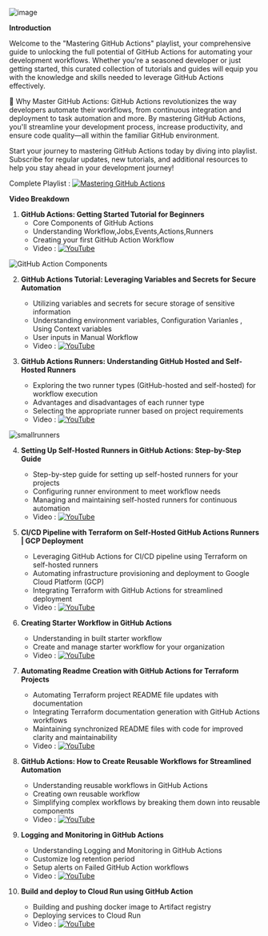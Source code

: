 

![image](https://github.com/vishal-bulbule/Mastering-github-actions/assets/143475073/3b3d1c59-a37a-4282-9f0e-92c9b5067c68)

**Introduction**

Welcome to the "Mastering GitHub Actions" playlist, your comprehensive guide to unlocking the full potential of GitHub Actions for automating your development workflows. Whether you're a seasoned developer or just getting started, this curated collection of tutorials and guides will equip you with the knowledge and skills needed to leverage GitHub Actions effectively.

🚀 Why Master GitHub Actions:
GitHub Actions revolutionizes the way developers automate their workflows, from continuous integration and deployment to task automation and more. By mastering GitHub Actions, you'll streamline your development process, increase productivity, and ensure code quality—all within the familiar GitHub environment.

Start your journey to mastering GitHub Actions today by diving into playlist. Subscribe for regular updates, new tutorials, and additional resources to help you stay ahead in your development journey!

Complete Playlist :   [![Mastering GitHub Actions](https://img.shields.io/badge/YouTube-Video-green)](https://www.youtube.com/playlist?list=PLLrA_pU9-Gz2GnvKN0kzVfIZVEUApgjTN)


**Video Breakdown**

1. **GitHub Actions: Getting Started Tutorial for Beginners**
    * Core Components of GitHub Actions
    * Understanding Workflow,Jobs,Events,Actions,Runners
    * Creating your first GitHub Action Workflow
    * Video  :   [![YouTube](https://img.shields.io/badge/YouTube-Video-green)](https://youtu.be/zH8hz_21x_0)

![GitHub Action Components](https://github.com/vishal-bulbule/Mastering-github-actions/assets/143475073/2a3854d5-8fa9-478e-b016-96c2a5da1312)

2. **GitHub Actions Tutorial: Leveraging Variables and Secrets for Secure Automation**
    * Utilizing variables and secrets for secure storage of sensitive information
    * Understanding environment variables, Configuration Varianles , Using Context variables 
    * User inputs in Manual Workflow
    * Video  :   [![YouTube](https://img.shields.io/badge/YouTube-Video-green)](https://youtu.be/mmwn24JxvnU)



3. **GitHub Actions Runners: Understanding GitHub Hosted and Self-Hosted Runners**
    * Exploring the two runner types (GitHub-hosted and self-hosted) for workflow execution
    * Advantages and disadvantages of each runner type
    * Selecting the appropriate runner based on project requirements
    * Video  :   [![YouTube](https://img.shields.io/badge/YouTube-Video-green)](https://youtu.be/2wJU225zKOw)
  
![smallrunners](https://github.com/vishal-bulbule/Mastering-github-actions/assets/143475073/492ef50c-2461-48d4-9fb7-18451744b7d1)




4. **Setting Up Self-Hosted Runners in GitHub Actions: Step-by-Step Guide**
    * Step-by-step guide for setting up self-hosted runners for your projects
    * Configuring runner environment to meet workflow needs
    * Managing and maintaining self-hosted runners for continuous automation
    * Video  :   [![YouTube](https://img.shields.io/badge/YouTube-Video-green)](https://youtu.be/2_TPy4GERs0)


5. **CI/CD Pipeline with Terraform on Self-Hosted GitHub Actions Runners | GCP Deployment**
    * Leveraging GitHub Actions for CI/CD pipeline using Terraform on self-hosted runners
    * Automating infrastructure provisioning and deployment to Google Cloud Platform (GCP)
    * Integrating Terraform with GitHub Actions for streamlined deployment
    * Video  :   [![YouTube](https://img.shields.io/badge/YouTube-Video-green)](https://youtu.be/NKRyEYDZeA8)


6. **Creating Starter Workflow in GitHub Actions**
    * Understanding in built starter workflow
    * Create and manage starter workflow for your organization
    * Video  :   [![YouTube](https://img.shields.io/badge/YouTube-Video-green)](https://youtu.be/Imv7zzJmpwU)


7. **Automating Readme Creation with GitHub Actions for Terraform Projects**
    * Automating Terraform project README file updates with documentation
    * Integrating Terraform documentation generation with GitHub Actions workflows
    * Maintaining synchronized README files with code for improved clarity and maintainability
    * Video  :   [![YouTube](https://img.shields.io/badge/YouTube-Video-green)](https://youtu.be/T8oDEMJWkRY)


8. **GitHub Actions: How to Create Reusable Workflows for Streamlined Automation**
    * Understanding reusable workflows in GitHub Actions
    * Creating own reusable workflow
    * Simplifying complex workflows by breaking them down into reusable components
    * Video  :   [![YouTube](https://img.shields.io/badge/YouTube-Video-green)](https://youtu.be/NliieyVkAJE)


9. **Logging and Monitoring in GitHub Actions**
    * Understanding Logging and Monitoring in GitHub Actions
    * Customize log retention period
    * Setup alerts on Failed GitHub Action workflows
    * Video  :   [![YouTube](https://img.shields.io/badge/YouTube-Video-green)](https://youtu.be/N-X5BhIN6mc)

10. **Build and deploy to Cloud Run using GitHub Action**
    * Building and pushing docker image to Artifact registry
    * Deploying services to Cloud Run
    * Video  :   [![YouTube](https://img.shields.io/badge/YouTube-Video-green)](https://youtu.be/4FRjoc9ycNs)
